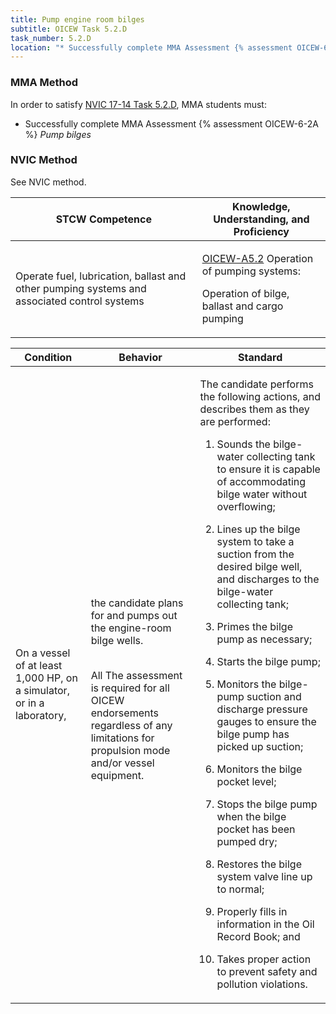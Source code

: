 ```yaml
---
title: Pump engine room bilges
subtitle: OICEW Task 5.2.D 
task_number: 5.2.D
location: "* Successfully complete MMA Assessment {% assessment OICEW-6-2A %} *Pump bilges*" 
---
```



### MMA Method

In order to satisfy  [NVIC 17-14  Task  5.2.D]({{site.baseurl}}/assets/images/nvic-17-14.pdf), MMA students must:

* Successfully complete MMA Assessment {% assessment OICEW-6-2A %} *Pump bilges*


### NVIC Method

<a onclick="togglevisibility('nvic_methods')" >See NVIC method.</a>

<div id='nvic_methods' class='hide'>

<table>
<thead>
<tr>
<th class='forty'> STCW Competence </th>
<th class='sixty'> Knowledge, Understanding, and Proficiency </th>
</tr>
</thead>




<tbody>
<tr><td markdown='1'>

Operate fuel, lubrication, ballast and other pumping systems and associated control systems

</td><td markdown='1'>

[OICEW-A5.2](../../tables/31.html#OICEW-A5.2) Operation of pumping systems: 

Operation of bilge, ballast and cargo pumping

</td></tr>


</tbody>
</table>


<table>
<thead>
<tr><th class='twenty'>  Condition </th><th class='twenty'> Behavior </th><th  class='sixty'>Standard </th></tr>
</thead>
<tbody >



<tr><td markdown='1'>

On a vessel of at least 1,000 HP, on a simulator, or in a laboratory,

</td><td markdown='1'>

the candidate plans for and pumps out the engine-room bilge wells.

<br>

<div class="tooltip">All
<span class="tooltiptext">
The assessment is required for all OICEW endorsements regardless of any limitations for propulsion mode and/or vessel equipment.
</span>
</div>


</td><td markdown='1'>

The candidate performs the following actions, and describes them as they are performed:

1. Sounds the bilge-water collecting tank to ensure it is capable of accommodating bilge water without overflowing;

2. Lines up the bilge system to take a suction from the desired bilge well, and discharges to the bilge-water collecting tank;

3. Primes the bilge pump as necessary;

4. Starts the bilge pump;

5. Monitors the bilge-pump suction and discharge pressure gauges to ensure the bilge pump has picked up suction;

6. Monitors the bilge pocket level;

7. Stops the bilge pump when the bilge pocket has been pumped dry;

8. Restores the bilge system valve line up to normal;

9. Properly fills in information in the Oil Record Book; and

10. Takes proper action to prevent safety and pollution violations.

</td></tr>
</tbody>
</table>
</div>

